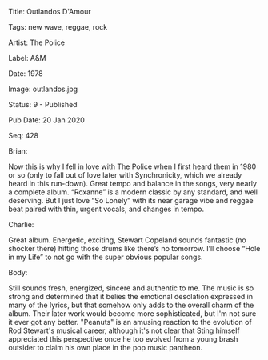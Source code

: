 Title:  Outlandos D'Amour

Tags:   new wave, reggae, rock

Artist: The Police

Label:  A&M

Date:   1978

Image:  outlandos.jpg

Status: 9 - Published

Pub Date: 20 Jan 2020

Seq:    428

Brian: 

Now this is why I fell in love with The Police when I first heard them in 1980 or so (only to fall out of love later with Synchronicity, which we already heard in this run-down). Great tempo and balance in the songs, very nearly a complete album. “Roxanne” is a modern classic by any standard, and well deserving. But I just love “So Lonely” with its near garage vibe and reggae beat paired with thin, urgent vocals, and changes in tempo.


Charlie: 

Great album. Energetic, exciting, Stewart Copeland sounds fantastic (no shocker there) hitting those drums like there’s no tomorrow. I’ll choose “Hole in my Life” to not go with the super obvious popular songs.


Body: 

Still sounds fresh, energized, sincere and authentic to me. The music is so strong and determined that it belies the emotional desolation expressed in many of the lyrics, but that somehow only adds to the overall charm of the album. Their later work would become more sophisticated, but I'm not sure it ever got any better. "Peanuts" is an amusing reaction to the evolution of Rod Stewart's musical career, although it's not clear that Sting himself appreciated this perspective once he too evolved from a young brash outsider to claim his own place in the pop music pantheon. 

